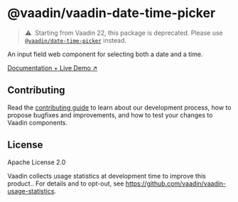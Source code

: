 # @vaadin/vaadin-date-time-picker

> ⚠️&nbsp; Starting from Vaadin 22, this package is deprecated.
> Please use [`@vaadin/date-time-picker`](https://www.npmjs.com/package/@vaadin/date-time-picker) instead.

An input field web component for selecting both a date and a time.

[Documentation + Live Demo ↗](https://vaadin.com/docs/latest/ds/components/date-time-picker)

## Contributing

Read the [contributing guide](https://vaadin.com/docs/latest/guide/contributing/overview) to learn about our development
process, how to propose bugfixes and improvements, and how to test your changes to Vaadin components.

## License

Apache License 2.0

Vaadin collects usage statistics at development time to improve this product..
For details and to opt-out, see https://github.com/vaadin/vaadin-usage-statistics.
